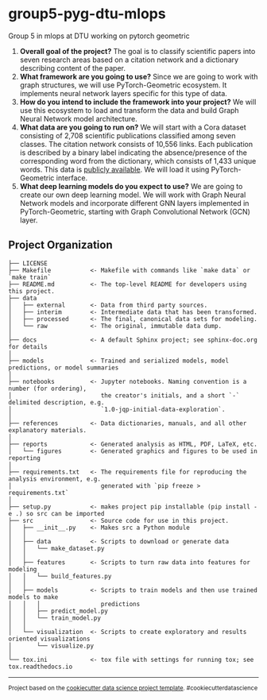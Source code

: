 group5-pyg-dtu-mlops
==============================

Group 5 in mlops at DTU working on pytorch geometric

1. **Overall goal of the project?**
The   goal   is   to   classify   scientific   papers   into   seven   research areas based on a citation network and a dictionary describing content of the paper.
2. **What framework are you going to use?**
Since we are going to work with graph structures, we will use PyTorch-Geometric   ecosystem.   It   implements   neural   network
layers specific for this type of data.
3. **How do you intend to include the framework into your project?**
We will use this ecosystem to load and transform the data and build Graph Neural Network model architecture.
4. **What data are you going to run on?**
We will start with a Cora dataset consisting of 2,708 scientific publications   classified   among   seven   classes.   The   citation network consists of 10,556 links. Each publication is described by   a   binary   label   indicating   the   absence/presence   of   the corresponding word from the dictionary, which consists of 1,433 unique   words.   This   data   is   [publicly   available](https://deepai.org/dataset/cora). We will load it using PyTorch-Geometric interface.
5. **What deep learning models do you expect to use?**
We are going to create our own deep learning model. We will work   with   Graph   Neural   Network   models   and   incorporate different   GNN   layers   implemented   in   PyTorch-Geometric, starting with Graph Convolutional Network (GCN) layer.

Project Organization
------------

    ├── LICENSE
    ├── Makefile           <- Makefile with commands like `make data` or `make train`
    ├── README.md          <- The top-level README for developers using this project.
    ├── data
    │   ├── external       <- Data from third party sources.
    │   ├── interim        <- Intermediate data that has been transformed.
    │   ├── processed      <- The final, canonical data sets for modeling.
    │   └── raw            <- The original, immutable data dump.
    │
    ├── docs               <- A default Sphinx project; see sphinx-doc.org for details
    │
    ├── models             <- Trained and serialized models, model predictions, or model summaries
    │
    ├── notebooks          <- Jupyter notebooks. Naming convention is a number (for ordering),
    │                         the creator's initials, and a short `-` delimited description, e.g.
    │                         `1.0-jqp-initial-data-exploration`.
    │
    ├── references         <- Data dictionaries, manuals, and all other explanatory materials.
    │
    ├── reports            <- Generated analysis as HTML, PDF, LaTeX, etc.
    │   └── figures        <- Generated graphics and figures to be used in reporting
    │
    ├── requirements.txt   <- The requirements file for reproducing the analysis environment, e.g.
    │                         generated with `pip freeze > requirements.txt`
    │
    ├── setup.py           <- makes project pip installable (pip install -e .) so src can be imported
    ├── src                <- Source code for use in this project.
    │   ├── __init__.py    <- Makes src a Python module
    │   │
    │   ├── data           <- Scripts to download or generate data
    │   │   └── make_dataset.py
    │   │
    │   ├── features       <- Scripts to turn raw data into features for modeling
    │   │   └── build_features.py
    │   │
    │   ├── models         <- Scripts to train models and then use trained models to make
    │   │   │                 predictions
    │   │   ├── predict_model.py
    │   │   └── train_model.py
    │   │
    │   └── visualization  <- Scripts to create exploratory and results oriented visualizations
    │       └── visualize.py
    │
    └── tox.ini            <- tox file with settings for running tox; see tox.readthedocs.io


--------

<p><small>Project based on the <a target="_blank" href="https://drivendata.github.io/cookiecutter-data-science/">cookiecutter data science project template</a>. #cookiecutterdatascience</small></p>
